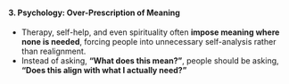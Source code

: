 
#### **3. Psychology: Over-Prescription of Meaning**

- Therapy, self-help, and even spirituality often **impose meaning where none is needed**, forcing people into unnecessary self-analysis rather than realignment.
- Instead of asking, **“What does this mean?”**, people should be asking, **“Does this align with what I actually need?”**